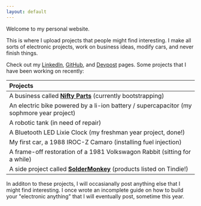 ```yaml
---
layout: default
---
```


Welcome to my personal website.

This is where I upload projects that people might find interesting. I make all sorts of electronic projects, work on business ideas, modify cars, and never finish things.

Check out my [LinkedIn], [GitHub], and [Devpost] pages. Some projects that I have been working on recently:

  [LinkedIn]: https://www.linkedin.com/in/brian-glen-698756129/
  [GitHub]: https://github.com/bglen
  [Devpost]: https://devpost.com/BrianGlen

| Projects
|:----------
| A business called [**Nifty Parts**] (currently bootstrapping)
| An electric bike powered by a li-ion battery / supercapacitor (my sophmore year project)
| A robotic tank (in need of repair)
| A Bluetooth LED Lixie Clock (my freshman year project, done!)
| My first car, a 1988 IROC-Z Camaro (installing fuel injection)
| A frame-off restoration of a 1981 Volkswagon Rabbit (sitting for a while)
| A side project called [**SolderMonkey**] (products listed on Tindie!)

  [**Nifty Parts**]: https://www.nifty.parts
  [**SolderMonkey**]: www.thesoldermonkey.com

In additon to these projects, I will occasianally post anything else that I might find interesting. I once wrote an incomplete guide on how to build your "electronic anything" that I will eventually post, sometime this year.